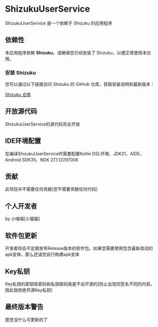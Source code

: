 # ShizukuUserService

ShizukuUserService 是一个依赖于 Shizuku 的应用程序

## 依赖性

本应用程序依赖 **Shizuku**。请确保您已经安装了 Shizuku，以便正常使用本应用。

### 安装 Shizuku

您可以通过以下链接访问 Shizuku 的 GitHub 仓库，获取安装说明和最新版本：

[Shizuku 仓库](https://github.com/RikkaApps/Shizuku)

## 开放源代码

ShizukuUserService的源代码完全开放

## IDE环境配置

在编译ShizukuUserService时需要配置Kotlin DSL环境、JDK21、AIDE、Android SDK35、NDK 27.1.12297006

## 贡献

此项目并不需要任何贡献[您不需要贡献任何代码]

## 个人开发者

by 小喵喵[小猫猫]

## 软件包更新

开发者将会不定期发布Release版本的软件包，如果您需要使用包含最新改动的apk变体，那么还请您自行构建apk变体

## Key私钥

Key私钥的密钥库密码和私钥密码我是不会开源的[防止出现同签名不同的内容，因此我拒绝开源Key私钥]

## 最终版本警告

感觉没什么可更新的了